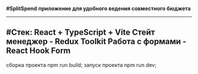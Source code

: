 **#SplitSpend**
**приложение для удобного ведения совместного бюджета**

---
#Стек:
React + TypeScript + Vite
Стейт менеджер - Redux Toolkit
Работа с формами - React Hook Form
---
сборка проекта npm run build;
запуск проекта npm run dev;

